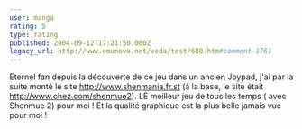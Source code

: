 ```yaml
---
user: manga
rating: 5
type: rating
published: 2004-09-12T17:21:50.000Z
legacy_url: http://www.emunova.net/veda/test/688.htm#comment-1761
---
```

Eternel fan depuis la découverte de ce jeu dans un ancien Joypad, j'ai par la suite monté le site http://www.shenmania.fr.st (à la base, le site était http://www.chez.com/shenmue2). LE meilleur jeu de tous les temps ( avec Shenmue 2) pour moi ! Et la qualité graphique est la plus belle jamais vue pour moi !